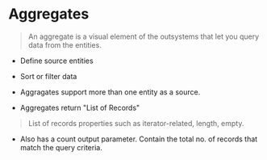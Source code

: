# Aggregates

> An aggregate is a visual element of the outsystems that let you query data from the entities.

- Define source entities
- Sort or filter data

- Aggragates support more than one entity as a source.

- Aggregates return "List of Records"
> List of records properties such as iterator-related, length, empty.

- Also has a count output parameter. Contain the total no. of records that match the query criteria.


